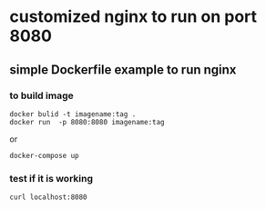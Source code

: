 # customized nginx to run on port 8080
## simple Dockerfile example to run nginx  

### to build image 
```
docker bulid -t imagename:tag .
docker run  -p 8080:8080 imagename:tag
```

or 

```
docker-compose up
```

### test if it is working
```
curl localhost:8080
```
